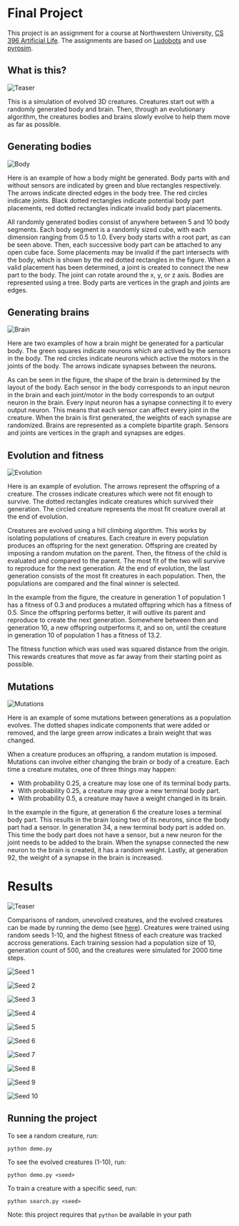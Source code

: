# Final Project

This project is an assignment for a course at Northwestern University, [CS 396 Artificial Life](https://www.mccormick.northwestern.edu/computer-science/academics/courses/descriptions/396-2.html). The assignments are based on [Ludobots](https://www.reddit.com/r/ludobots) and use [pyrosim](https://github.com/jbongard/pyrosim).

## What is this?

![Teaser](figures/teaser.gif)

This is a simulation of evolved 3D creatures. Creatures start out with a randomly generated body and brain. Then, through an evolutionary algorithm, the creatures bodies and brains slowly evolve to help them move as far as possible.

## Generating bodies

![Body](figures/figure1.png)

Here is an example of how a body might be generated. Body parts with and without sensors are indicated by green and blue rectangles respectively. The arrows indicate directed edges in the body tree. The red circles indicate joints. Black dotted rectangles indicate potential body part placements, red dotted rectangles indicate invalid body part placements.

All randomly generated bodies consist of anywhere between 5 and 10 body segments. Each body segment is a randomly sized cube, with each dimension ranging from 0.5 to 1.0. Every body starts with a root part, as can be seen above. Then, each successive body part can be attached to any open cube face. Some placements may be invalid if the part intersects with the body, which is shown by the red dotted rectangles in the figure. When a valid placement has been determined, a joint is created to connect the new part to the body. The joint can rotate around the x, y, or z axis. Bodies are represented using a tree. Body parts are vertices in the graph and joints are edges.

## Generating brains

![Brain](figures/figure2.png)

Here are two examples of how a brain might be generated for a particular body. The green squares indicate neurons which are actived by the sensors in the body. The red circles indicate neurons which active the motors in the joints of the body. The arrows indicate synapses between the neurons.

As can be seen in the figure, the shape of the brain is determined by the layout of the body. Each sensor in the body corresponds to an input neuron in the brain and each joint/motor in the body corresponds to an output neuron in the brain. Every input neuron has a synapse connecting it to every output neuron. This means that each sensor can affect every joint in the creature. When the brain is first generated, the weights of each synapse are randomized. Brains are represented as a complete bipartite graph. Sensors and joints are vertices in the graph and synapses are edges.

## Evolution and fitness

![Evolution](figures/figure3.png)

Here is an example of evolution. The arrows represent the offspring of a creature. The crosses indicate creatures which were not fit enough to survive. The dotted rectangles indicate creatures which survived their generation. The circled creature represents the most fit creature overall at the end of evolution.

Creatures are evolved using a hill climbing algorithm. This works by isolating populations of creatures. Each creature in every population produces an offspring for the next generation. Offspring are created by imposing a random mutation on the parent. Then, the fitness of the child is evaluated and compared to the parent. The most fit of the two will survive to reproduce for the next generation. At the end of evolution, the last generation consists of the most fit creatures in each population. Then, the populations are compared and the final winner is selected.

In the example from the figure, the creature in generation 1 of population 1 has a fitness of 0.3 and produces a mutated offspring which has a fitness of 0.5. Since the offspring performs better, it will outlive its parent and reproduce to create the next generation. Somewhere between then and generation 10, a new offspring outperforms it, and so on, until the creature in generation 10 of population 1 has a fitness of 13.2.

The fitness function which was used was squared distance from the origin. This rewards creatures that move as far away from their starting point as possible.

## Mutations

![Mutations](figures/figure4.png)

Here is an example of some mutations between generations as a population evolves. The dotted shapes indicate components that were added or removed, and the large green arrow indicates a brain weight that was changed.

When a creature produces an offspring, a random mutation is imposed. Mutations can involve either changing the brain or body of a creature. Each time a creature mutates, one of three things may happen:

* With probability 0.25, a creature may lose one of its terminal body parts.
* With probability 0.25, a creature may grow a new terminal body part.
* With probability 0.5, a creature may have a weight changed in its brain.

In the example in the figure, at generation 6 the creature loses a terminal body part. This results in the brain losing two of its neurons, since the body part had a sensor. In generation 34, a new terminal body part is added on. This time the body part does not have a sensor, but a new neuron for the joint needs to be added to the brain. When the synapse connected the new neuron to the brain is created, it has a random weight. Lastly, at generation 92, the weight of a synapse in the brain is increased.

# Results

![Teaser](figures/teaser.gif)

Comparisons of random, unevolved creatures, and the evolved creatures can be made by running the demo (see [here](#running-the-project)). Creatures were trained using random seeds 1-10, and the highest fitness of each creature was tracked accross generations. Each training session had a population size of 10, generation count of 500, and the creatures were simulated for 2000 time steps.

![Seed 1](figures/fitness1.png)

![Seed 2](figures/fitness2.png)

![Seed 3](figures/fitness3.png)

![Seed 4](figures/fitness4.png)

![Seed 5](figures/fitness5.png)

![Seed 6](figures/fitness6.png)

![Seed 7](figures/fitness7.png)

![Seed 8](figures/fitness8.png)

![Seed 9](figures/fitness9.png)

![Seed 10](figures/fitness10.png)

## Running the project

To see a random creature, run:

`
python demo.py
`

To see the evolved creatures (1-10), run:

`
python demo.py <seed>
`

To train a creature with a specific seed, run:

`
python search.py <seed>
`

Note: this project requires that `python` be available in your path